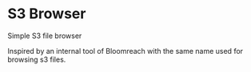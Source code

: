 S3 Browser
======

Simple S3 file browser

Inspired by an internal tool of Bloomreach with the same name used for browsing s3 files.


